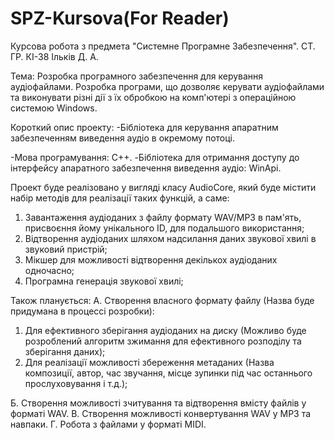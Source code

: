 # SPZ-Kursova(For Reader)
Курсова робота з предмета "Системне Програмне Забезпечення". СТ. ГР. КІ-38 Ільків Д. А.

Тема: Розробка програмного забезпечення для керування аудіофайлами. Розробка програми, що дозволяє керувати аудіофайлами та виконувати різні дії з їх обробкою на комп'ютері з операційною системою Windows.

Короткий опис проекту:
-Бібліотека для керування апаратним забезпеченням виведення аудіо в окремому потоці.

-Мова програмування: C++.
-Бібліотека для отримання доступу до інтерфейсу апаратного забезпечення виведення аудіо: WinApi.

Проект буде реалізовано у вигляді класу AudioCore, який буде містити набір методів для реалізації таких функцій, а саме:

1. Завантаження аудіоданих з файлу формату WAV/MP3 в пам'ять, присвоєння йому унікального ID, для подальшого використання;
2. Відтворення аудіоданих шляхом надсилання даних звукової хвилі в звуковий пристрій;
3. Мікшер для можливості відтворення декількох аудіоданих одночасно;
4. Програмна генерація звукової хвилі;



Також планується:
А. Створення власного формату файлу (Назва буде придумана в процессі розробки):
1) Для ефективного зберігання аудіоданих на диску (Можливо буде розроблений алгоритм зжимання для ефективного розподілу та зберігання даних);
2) Для реалізації можливості збереження метаданих (Назва композиції, автор, час звучання, місце зупинки під час останнього прослуховування і т.д.);

Б. Створення можливості зчитування та відтворення вмісту файлів у форматі WAV.
В. Створення можливості конвертування WAV у MP3 та навпаки.
Г. Робота з файлами у форматі MIDI.
